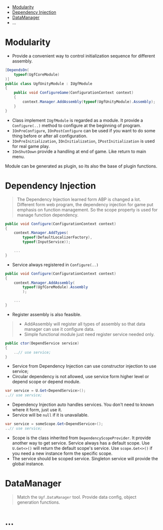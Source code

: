 - [Modularity](#modularity)
- [Dependency Injection](#dependency-injection)
- [DataManager](#datamanager)
- ...
# Modularity

* Provide a convenient way to control initialization sequence for different assembly.

```csharp
[DependsOn(
    typeof(UgfCoreModule)
)]
public class UgfUnityModule : IUgfModule
{
    public void ConfigureGame(ConfigurationContext context)
    {
        context.Manager.AddAssembly(typeof(UgfUnityModule).Assembly);
    }
}
```
* Class implement `IUgfModule` is regarded as a module. 
It provide a `Configure(..)` method to configure at the beginning of program.
* `IOnPreConfigure`, `IOnPostConfigure` can be used if you want to do some thing before or after all configuration.
* `IOnPreInitialization`, `IOnInitialization`, `IPostInitialization` is used for real game play.
* `IOnShutDown` provide a handling at end of game. Like return to main menu.

Module can be generated as plugin, so its also the base of plugin functions.

# Dependency Injection

>The Dependency Injection learned form ABP is changed a lot.
Different form web program, the dependency injection for game put emphasis on function management.
So the scope property is used for manage function dependency.

```csharp
public void Configure(ConfigurationContext context)
{
    context.Manager.AddTypes(
        typeof(DefaultLocalizerFactory),
        typeof(InputService));

    ...
}
```
* Service always registered in `Configure(..)`

```csharp
public void Configure(ConfigurationContext context)
{
    context.Manager.AddAssembly(
        typeof(UgfCoreModule).Assembly
        );

    ...
}
```
* Register assembly is also feasible.
>* AddAssembly will register all types of assembly so that data manager can use it configure data.
>* Simple functional module just need register service needed only.

```csharp
public ctor(DependService service)
{
    ..// use service;
}
```
* Service from Dependency Injection can use constructor injection to use service;
* Circular dependency is not allowed, use service form higher level or depend scope or depend module.

```csharp
var service = U.Get<DependService>();
..// use service;
```

* Dependency Injection auto handles services.
You don't need to known where it form, just use it.
* Service will be `null` if it is unavailable.

```csharp
var service = someScope.Get<DependService>();
..// use service;
```
* Scope is the class inherited from `DependencyScopeProvider`.
It provide another way to get service. Service always has a default scope.
Use `U.Get<>()` will return the default scope's service. Use `scope.Get<>()` if you need a new instance form the specific scope.
* The service should be scoped service. Singleton service will provide the global instance.

# DataManager

> Match the `Ugf.DataManager` tool. Provide data config, object generation functions.

# ...